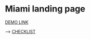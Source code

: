 # Miami landing page

  [DEMO LINK](https://<your_account>.github.io/layout_miami/)


--> [CHECKLIST](https://github.com/mate-academy/layout_miami/blob/master/checklist.md)
